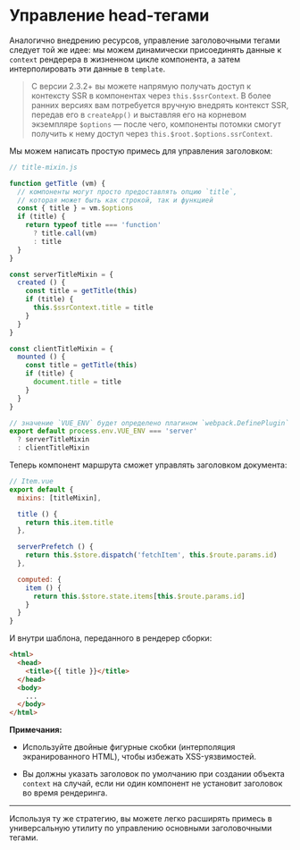 # Управление head-тегами

Аналогично внедрению ресурсов, управление заголовочными тегами следует той же идее: мы можем динамически присоединять данные к `context` рендерера в жизненном цикле компонента, а затем интерполировать эти данные в `template`.

> С версии 2.3.2+ вы можете напрямую получать доступ к контексту SSR в компонентах через `this.$ssrContext`. В более ранних версиях вам потребуется вручную внедрять контекст SSR, передав его в `createApp()` и выставляя его на корневом экземпляре `$options` — после чего, компоненты потомки смогут получить к нему доступ через `this.$root.$options.ssrContext`.

Мы можем написать простую примесь для управления заголовком:

``` js
// title-mixin.js

function getTitle (vm) {
  // компоненты могут просто предоставлять опцию `title`,
  // которая может быть как строкой, так и функцией
  const { title } = vm.$options
  if (title) {
    return typeof title === 'function'
      ? title.call(vm)
      : title
  }
}

const serverTitleMixin = {
  created () {
    const title = getTitle(this)
    if (title) {
      this.$ssrContext.title = title
    }
  }
}

const clientTitleMixin = {
  mounted () {
    const title = getTitle(this)
    if (title) {
      document.title = title
    }
  }
}

// значение `VUE_ENV` будет определено плагином `webpack.DefinePlugin`
export default process.env.VUE_ENV === 'server'
  ? serverTitleMixin
  : clientTitleMixin
```

Теперь компонент маршрута сможет управлять заголовком документа:

``` js
// Item.vue
export default {
  mixins: [titleMixin],

  title () {
    return this.item.title
  },

  serverPrefetch () {
    return this.$store.dispatch('fetchItem', this.$route.params.id)
  },

  computed: {
    item () {
      return this.$store.state.items[this.$route.params.id]
    }
  }
}
```

И внутри шаблона, переданного в рендерер сборки:

``` html
<html>
  <head>
    <title>{{ title }}</title>
  </head>
  <body>
    ...
  </body>
</html>
```

**Примечания:**

- Используйте двойные фигурные скобки (интерполяция экранированного HTML), чтобы избежать XSS-уязвимостей.

- Вы должны указать заголовок по умолчанию при создании объекта `context` на случай, если ни один компонент не установит заголовок во время рендеринга.

---

Используя ту же стратегию, вы можете легко расширять примесь в универсальную утилиту по управлению основными заголовочными тегами.
